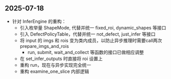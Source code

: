 ## 2025-07-18

- 针对 InferEngine 的重构：
    - 引入枚举量 ShapeMode, 代替并统一 fixed_roi, dynamic_shapes 等接口
    - 引入 DefectPolicyTable，代替并统一 not_defect, just_infer 等接口
    - 将 input 的 imgs 和 rois 变为类内成员，以防止异步推理时需要call两次 prepare_imgs_and_rois
        - run, submit, wait_and_collect 等函数的接口已做相应调整
    - 在 set_infer_outputs 时直接将 roi 设置上
    - 重构 run，现在与异步实现完全统一
    - 重构 examine_one_slice 内部逻辑